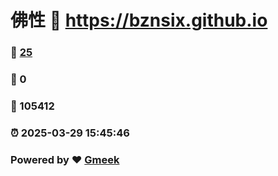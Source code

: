 # 佛性 :link: https://bznsix.github.io 
### :page_facing_up: [25](https://bznsix.github.io/tag.html) 
### :speech_balloon: 0 
### :hibiscus: 105412 
### :alarm_clock: 2025-03-29 15:45:46 
### Powered by :heart: [Gmeek](https://github.com/Meekdai/Gmeek)
